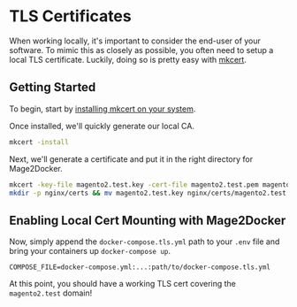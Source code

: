 # TLS Certificates

When working locally, it's important to consider the end-user of your software. To mimic this as closely as possible, you often need to setup a local TLS certificate. Luckily, doing so is pretty easy with [mkcert](https://github.com/FiloSottile/mkcert).

## Getting Started
To begin, start by [installing mkcert on your system](https://github.com/FiloSottile/mkcert#installation).

Once installed, we'll quickly generate our local CA.

```bash
mkcert -install
```

Next, we'll generate a certificate and put it in the right directory for Mage2Docker.

```bash
mkcert -key-file magento2.test.key -cert-file magento2.test.pem magento2.test
mkdir -p nginx/certs && mv magento2.test.key nginx/certs/magento2.test.key && mv magento2.test.pem nginx/certs/magento2.test.pem
```

## Enabling Local Cert Mounting with Mage2Docker
Now, simply append the `docker-compose.tls.yml` path to your `.env` file and bring your containers up `docker-compose up`.

```
COMPOSE_FILE=docker-compose.yml:...:path/to/docker-compose.tls.yml
```

At this point, you should have a working TLS cert covering the `magento2.test` domain! 